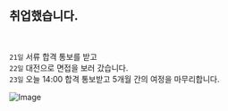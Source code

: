 ## 취업했습니다.

<br>

`21일` 서류 합격 통보를 받고 <br>
`22일` 대전으로 면접을 보러 갔습니다. <br>
`23일` 오늘 14:00 합격 통보받고 5개월 간의 여정을 마무리합니다. <br>

![Image](https://github.com/user-attachments/assets/523be9e9-69d9-403c-8fd4-0c4110c724dd)